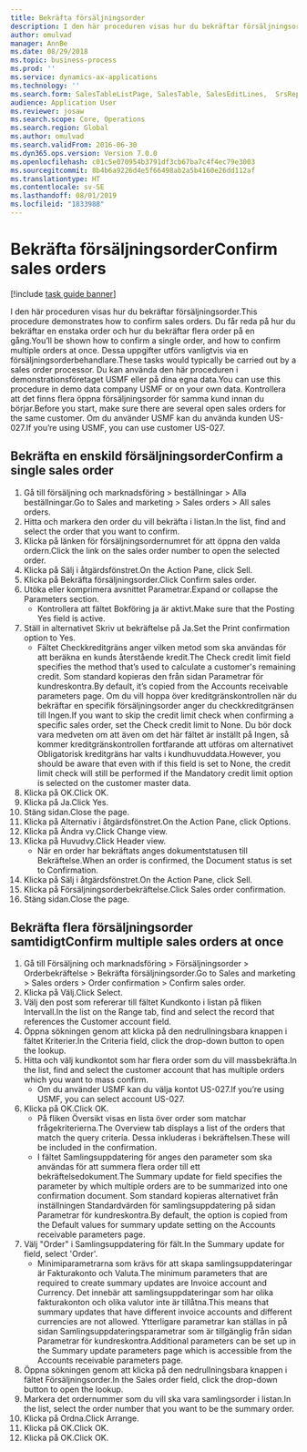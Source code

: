 ```yaml
---
title: Bekräfta försäljningsorder
description: I den här proceduren visas hur du bekräftar försäljningsorder.
author: omulvad
manager: AnnBe
ms.date: 08/29/2018
ms.topic: business-process
ms.prod: ''
ms.service: dynamics-ax-applications
ms.technology: ''
ms.search.form: SalesTableListPage, SalesTable, SalesEditLines,  SrsReportViewerForm, CustConfirmJournal, SysQueryForm, SysQueryFieldLookUp, SysLookup, SalesParmIdLookup
audience: Application User
ms.reviewer: josaw
ms.search.scope: Core, Operations
ms.search.region: Global
ms.author: omulvad
ms.search.validFrom: 2016-06-30
ms.dyn365.ops.version: Version 7.0.0
ms.openlocfilehash: c01c5e070954b3791df3cb67ba7c4f4ec79e3003
ms.sourcegitcommit: 8b4b6a9226d4e5f66498ab2a5b4160e26dd112af
ms.translationtype: HT
ms.contentlocale: sv-SE
ms.lasthandoff: 08/01/2019
ms.locfileid: "1833988"
---
```

# <a name="confirm-sales-orders"></a><span data-ttu-id="e97e0-103">Bekräfta försäljningsorder</span><span class="sxs-lookup"><span data-stu-id="e97e0-103">Confirm sales orders</span></span>

[!include [task guide banner](../../includes/task-guide-banner.md)]

<span data-ttu-id="e97e0-104">I den här proceduren visas hur du bekräftar försäljningsorder.</span><span class="sxs-lookup"><span data-stu-id="e97e0-104">This procedure demonstrates how to confirm sales orders.</span></span> <span data-ttu-id="e97e0-105">Du får reda på hur du bekräftar en enstaka order och hur du bekräftar flera order på en gång.</span><span class="sxs-lookup"><span data-stu-id="e97e0-105">You’ll be shown how to confirm a single order, and how to confirm multiple orders at once.</span></span> <span data-ttu-id="e97e0-106">Dessa uppgifter utförs vanligtvis via en försäljningsorderbehandlare.</span><span class="sxs-lookup"><span data-stu-id="e97e0-106">These tasks would typically be carried out by a sales order processor.</span></span> <span data-ttu-id="e97e0-107">Du kan använda den här proceduren i demonstrationsföretaget USMF eller på dina egna data.</span><span class="sxs-lookup"><span data-stu-id="e97e0-107">You can use this procedure in demo data company USMF or on your own data.</span></span> <span data-ttu-id="e97e0-108">Kontrollera att det finns flera öppna försäljningsorder för samma kund innan du börjar.</span><span class="sxs-lookup"><span data-stu-id="e97e0-108">Before you start, make sure there are several open sales orders for the same customer.</span></span> <span data-ttu-id="e97e0-109">Om du använder USMF kan du använda kunden US-027.</span><span class="sxs-lookup"><span data-stu-id="e97e0-109">If you’re using USMF, you can use customer US-027.</span></span>


## <a name="confirm-a-single-sales-order"></a><span data-ttu-id="e97e0-110">Bekräfta en enskild försäljningsorder</span><span class="sxs-lookup"><span data-stu-id="e97e0-110">Confirm a single sales order</span></span>
1. <span data-ttu-id="e97e0-111">Gå till försäljning och marknadsföring > beställningar > Alla beställningar.</span><span class="sxs-lookup"><span data-stu-id="e97e0-111">Go to Sales and marketing > Sales orders > All sales orders.</span></span>
2. <span data-ttu-id="e97e0-112">Hitta och markera den order du vill bekräfta i listan.</span><span class="sxs-lookup"><span data-stu-id="e97e0-112">In the list, find and select the order that you want to confirm.</span></span>
3. <span data-ttu-id="e97e0-113">Klicka på länken för försäljningsordernumret för att öppna den valda ordern.</span><span class="sxs-lookup"><span data-stu-id="e97e0-113">Click the link on the sales order number to open the selected order.</span></span>
4. <span data-ttu-id="e97e0-114">Klicka på Sälj i åtgärdsfönstret.</span><span class="sxs-lookup"><span data-stu-id="e97e0-114">On the Action Pane, click Sell.</span></span>
5. <span data-ttu-id="e97e0-115">Klicka på Bekräfta försäljningsorder.</span><span class="sxs-lookup"><span data-stu-id="e97e0-115">Click Confirm sales order.</span></span>
6. <span data-ttu-id="e97e0-116">Utöka eller komprimera avsnittet Parametrar.</span><span class="sxs-lookup"><span data-stu-id="e97e0-116">Expand or collapse the Parameters section.</span></span>
    * <span data-ttu-id="e97e0-117">Kontrollera att fältet Bokföring ja är aktivt.</span><span class="sxs-lookup"><span data-stu-id="e97e0-117">Make sure that the Posting Yes field is active.</span></span>  
7. <span data-ttu-id="e97e0-118">Ställ in alternativet Skriv ut bekräftelse på Ja.</span><span class="sxs-lookup"><span data-stu-id="e97e0-118">Set the Print confirmation option to Yes.</span></span>
    * <span data-ttu-id="e97e0-119">Fältet Checkkreditgräns anger vilken metod som ska användas för att beräkna en kunds återstående kredit.</span><span class="sxs-lookup"><span data-stu-id="e97e0-119">The Check credit limit field specifies the method that’s used to calculate a customer's remaining credit.</span></span> <span data-ttu-id="e97e0-120">Som standard kopieras den från sidan Parametrar för kundreskontra.</span><span class="sxs-lookup"><span data-stu-id="e97e0-120">By default, it’s copied from the Accounts receivable parameters page.</span></span> <span data-ttu-id="e97e0-121">Om du vill hoppa över kreditgränskontrollen när du bekräftar en specifik försäljningsorder anger du checkkreditgränsen till Ingen.</span><span class="sxs-lookup"><span data-stu-id="e97e0-121">If you want to skip the credit limit check when confirming a specific sales order, set the Check credit limit to None.</span></span> <span data-ttu-id="e97e0-122">Du bör dock vara medveten om att även om det här fältet är inställt på Ingen, så kommer kreditgränskontrollen fortfarande att utföras om alternativet Obligatorisk kreditgräns har valts i kundhuvuddata.</span><span class="sxs-lookup"><span data-stu-id="e97e0-122">However, you should be aware that even with if this field is set to None, the credit limit check will still be performed if the Mandatory credit limit option is selected on the customer master data.</span></span>  
8. <span data-ttu-id="e97e0-123">Klicka på OK.</span><span class="sxs-lookup"><span data-stu-id="e97e0-123">Click OK.</span></span>
9. <span data-ttu-id="e97e0-124">Klicka på Ja.</span><span class="sxs-lookup"><span data-stu-id="e97e0-124">Click Yes.</span></span>
10. <span data-ttu-id="e97e0-125">Stäng sidan.</span><span class="sxs-lookup"><span data-stu-id="e97e0-125">Close the page.</span></span>
11. <span data-ttu-id="e97e0-126">Klicka på Alternativ i åtgärdsfönstret.</span><span class="sxs-lookup"><span data-stu-id="e97e0-126">On the Action Pane, click Options.</span></span>
12. <span data-ttu-id="e97e0-127">Klicka på Ändra vy.</span><span class="sxs-lookup"><span data-stu-id="e97e0-127">Click Change view.</span></span>
13. <span data-ttu-id="e97e0-128">Klicka på Huvudvy.</span><span class="sxs-lookup"><span data-stu-id="e97e0-128">Click Header view.</span></span>
    * <span data-ttu-id="e97e0-129">När en order har bekräftats anges dokumentstatusen till Bekräftelse.</span><span class="sxs-lookup"><span data-stu-id="e97e0-129">When an order is confirmed, the Document status is set to Confirmation.</span></span>  
14. <span data-ttu-id="e97e0-130">Klicka på Sälj i åtgärdsfönstret.</span><span class="sxs-lookup"><span data-stu-id="e97e0-130">On the Action Pane, click Sell.</span></span>
15. <span data-ttu-id="e97e0-131">Klicka på Försäljningsorderbekräftelse.</span><span class="sxs-lookup"><span data-stu-id="e97e0-131">Click Sales order confirmation.</span></span>
16. <span data-ttu-id="e97e0-132">Stäng sidan.</span><span class="sxs-lookup"><span data-stu-id="e97e0-132">Close the page.</span></span>

## <a name="confirm-multiple-sales-orders-at-once"></a><span data-ttu-id="e97e0-133">Bekräfta flera försäljningsorder samtidigt</span><span class="sxs-lookup"><span data-stu-id="e97e0-133">Confirm multiple sales orders at once</span></span>
1. <span data-ttu-id="e97e0-134">Gå till Försäljning och marknadsföring > Försäljningsorder > Orderbekräftelse > Bekräfta försäljningsorder.</span><span class="sxs-lookup"><span data-stu-id="e97e0-134">Go to Sales and marketing > Sales orders > Order confirmation > Confirm sales order.</span></span>
2. <span data-ttu-id="e97e0-135">Klicka på Välj.</span><span class="sxs-lookup"><span data-stu-id="e97e0-135">Click Select.</span></span>
3. <span data-ttu-id="e97e0-136">Välj den post som refererar till fältet Kundkonto i listan på fliken Intervall.</span><span class="sxs-lookup"><span data-stu-id="e97e0-136">In the list on the Range tab, find and select the record that references the Customer account field.</span></span>
4. <span data-ttu-id="e97e0-137">Öppna sökningen genom att klicka på den nedrullningsbara knappen i fältet Kriterier.</span><span class="sxs-lookup"><span data-stu-id="e97e0-137">In the Criteria field, click the drop-down button to open the lookup.</span></span>
5. <span data-ttu-id="e97e0-138">Hitta och välj kundkontot som har flera order som du vill massbekräfta.</span><span class="sxs-lookup"><span data-stu-id="e97e0-138">In the list, find and select the customer account that has multiple orders which you want to mass confirm.</span></span>
    * <span data-ttu-id="e97e0-139">Om du använder USMF kan du välja kontot US-027.</span><span class="sxs-lookup"><span data-stu-id="e97e0-139">If you’re using USMF, you can select account US-027.</span></span>  
6. <span data-ttu-id="e97e0-140">Klicka på OK.</span><span class="sxs-lookup"><span data-stu-id="e97e0-140">Click OK.</span></span>
    * <span data-ttu-id="e97e0-141">På fliken Översikt visas en lista över order som matchar frågekriterierna.</span><span class="sxs-lookup"><span data-stu-id="e97e0-141">The Overview tab displays a list of the orders that match the query criteria.</span></span> <span data-ttu-id="e97e0-142">Dessa inkluderas i bekräftelsen.</span><span class="sxs-lookup"><span data-stu-id="e97e0-142">These will be included in the confirmation.</span></span>  
    * <span data-ttu-id="e97e0-143">I fältet Samlingsuppdatering för anges den parameter som ska användas för att summera flera order till ett bekräftelsedokument.</span><span class="sxs-lookup"><span data-stu-id="e97e0-143">The Summary update for field specifies the parameter by which multiple orders are to be summarized into one confirmation document.</span></span> <span data-ttu-id="e97e0-144">Som standard kopieras alternativet från inställningen Standardvärden för samlingsuppdatering på sidan Parametrar för kundreskontra.</span><span class="sxs-lookup"><span data-stu-id="e97e0-144">By default, the option is copied from the Default values for summary update setting on the Accounts receivable parameters page.</span></span>  
7. <span data-ttu-id="e97e0-145">Välj "Order" i Samlingsuppdatering för fält.</span><span class="sxs-lookup"><span data-stu-id="e97e0-145">In the Summary update for field, select 'Order'.</span></span>
    * <span data-ttu-id="e97e0-146">Minimiparametrarna som krävs för att skapa samlingsuppdateringar är Fakturakonto och Valuta.</span><span class="sxs-lookup"><span data-stu-id="e97e0-146">The minimum parameters that are required to create summary updates are Invoice account and Currency.</span></span> <span data-ttu-id="e97e0-147">Det innebär att samlingsuppdateringar som har olika fakturakonton och olika valutor inte är tillåtna.</span><span class="sxs-lookup"><span data-stu-id="e97e0-147">This means that summary updates that have different invoice accounts and different currencies are not allowed.</span></span> <span data-ttu-id="e97e0-148">Ytterligare parametrar kan ställas in på sidan Samlingsuppdateringsparametrar som är tillgänglig från sidan Parametrar för kundreskontra.</span><span class="sxs-lookup"><span data-stu-id="e97e0-148">Additional parameters can be set up in the Summary update parameters page which is accessible from the Accounts receivable parameters page.</span></span>  
8. <span data-ttu-id="e97e0-149">Öppna sökningen genom att klicka på den nedrullningsbara knappen i fältet Försäljningsorder.</span><span class="sxs-lookup"><span data-stu-id="e97e0-149">In the Sales order field, click the drop-down button to open the lookup.</span></span>
9. <span data-ttu-id="e97e0-150">Markera det ordernummer som du vill ska vara samlingsorder i listan.</span><span class="sxs-lookup"><span data-stu-id="e97e0-150">In the list, select the order number that you want to be the summary order.</span></span>
10. <span data-ttu-id="e97e0-151">Klicka på Ordna.</span><span class="sxs-lookup"><span data-stu-id="e97e0-151">Click Arrange.</span></span>
11. <span data-ttu-id="e97e0-152">Klicka på OK.</span><span class="sxs-lookup"><span data-stu-id="e97e0-152">Click OK.</span></span>
12. <span data-ttu-id="e97e0-153">Klicka på OK.</span><span class="sxs-lookup"><span data-stu-id="e97e0-153">Click OK.</span></span>

